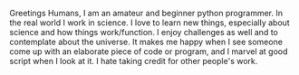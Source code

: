 Greetings Humans, I am an amateur and beginner python programmer. In the real world I work in science. I love to learn new things, especially about science and how things work/function. I enjoy challenges as well and to contemplate about the universe.
It makes me happy when I see someone come up with an elaborate piece of code or program, and I marvel at good script when I look at it. I hate taking credit for other people's work.
